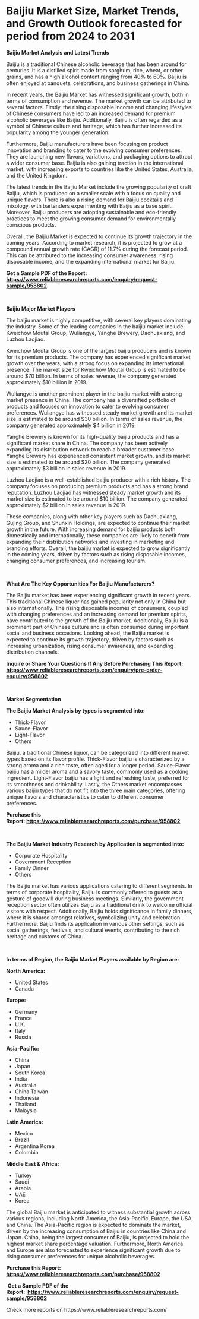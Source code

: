 <p><h1>Baijiu Market Size, Market Trends, and Growth Outlook forecasted for period from 2024 to 2031</h1></p><p><strong>Baijiu Market Analysis and Latest Trends</strong></p>
<p><p>Baijiu is a traditional Chinese alcoholic beverage that has been around for centuries. It is a distilled spirit made from sorghum, rice, wheat, or other grains, and has a high alcohol content ranging from 40% to 60%. Baijiu is often enjoyed at banquets, celebrations, and business gatherings in China.</p><p>In recent years, the Baijiu Market has witnessed significant growth, both in terms of consumption and revenue. The market growth can be attributed to several factors. Firstly, the rising disposable income and changing lifestyles of Chinese consumers have led to an increased demand for premium alcoholic beverages like Baijiu. Additionally, Baijiu is often regarded as a symbol of Chinese culture and heritage, which has further increased its popularity among the younger generation.</p><p>Furthermore, Baijiu manufacturers have been focusing on product innovation and branding to cater to the evolving consumer preferences. They are launching new flavors, variations, and packaging options to attract a wider consumer base. Baijiu is also gaining traction in the international market, with increasing exports to countries like the United States, Australia, and the United Kingdom.</p><p>The latest trends in the Baijiu Market include the growing popularity of craft Baijiu, which is produced on a smaller scale with a focus on quality and unique flavors. There is also a rising demand for Baijiu cocktails and mixology, with bartenders experimenting with Baijiu as a base spirit. Moreover, Baijiu producers are adopting sustainable and eco-friendly practices to meet the growing consumer demand for environmentally conscious products.</p><p>Overall, the Baijiu Market is expected to continue its growth trajectory in the coming years. According to market research, it is projected to grow at a compound annual growth rate (CAGR) of 11.7% during the forecast period. This can be attributed to the increasing consumer awareness, rising disposable income, and the expanding international market for Baijiu.</p></p>
<p><strong>Get a Sample PDF of the Report:&nbsp; <a href="https://www.reliableresearchreports.com/enquiry/request-sample/958802">https://www.reliableresearchreports.com/enquiry/request-sample/958802</a></strong></p>
<p>&nbsp;</p>
<p><strong>Baijiu Major Market Players</strong></p>
<p><p>The baijiu market is highly competitive, with several key players dominating the industry. Some of the leading companies in the baijiu market include Kweichow Moutai Group, Wuliangye, Yanghe Brewery, Daohuaxiang, and Luzhou Laojiao. </p><p>Kweichow Moutai Group is one of the largest baijiu producers and is known for its premium products. The company has experienced significant market growth over the years, with a strong focus on expanding its international presence. The market size for Kweichow Moutai Group is estimated to be around $70 billion. In terms of sales revenue, the company generated approximately $10 billion in 2019.</p><p>Wuliangye is another prominent player in the baijiu market with a strong market presence in China. The company has a diversified portfolio of products and focuses on innovation to cater to evolving consumer preferences. Wuliangye has witnessed steady market growth and its market size is estimated to be around $30 billion. In terms of sales revenue, the company generated approximately $4 billion in 2019.</p><p>Yanghe Brewery is known for its high-quality baijiu products and has a significant market share in China. The company has been actively expanding its distribution network to reach a broader customer base. Yanghe Brewery has experienced consistent market growth, and its market size is estimated to be around $20 billion. The company generated approximately $3 billion in sales revenue in 2019.</p><p>Luzhou Laojiao is a well-established baijiu producer with a rich history. The company focuses on producing premium products and has a strong brand reputation. Luzhou Laojiao has witnessed steady market growth and its market size is estimated to be around $10 billion. The company generated approximately $2 billion in sales revenue in 2019.</p><p>These companies, along with other key players such as Daohuaxiang, Gujing Group, and Shunxin Holdings, are expected to continue their market growth in the future. With increasing demand for baijiu products both domestically and internationally, these companies are likely to benefit from expanding their distribution networks and investing in marketing and branding efforts. Overall, the baijiu market is expected to grow significantly in the coming years, driven by factors such as rising disposable incomes, changing consumer preferences, and increasing tourism.</p></p>
<p>&nbsp;</p>
<p><strong>What Are The Key Opportunities For Baijiu Manufacturers?</strong></p>
<p><p>The Baijiu market has been experiencing significant growth in recent years. This traditional Chinese liquor has gained popularity not only in China but also internationally. The rising disposable incomes of consumers, coupled with changing preferences and an increasing demand for premium spirits, have contributed to the growth of the Baijiu market. Additionally, Baijiu is a prominent part of Chinese culture and is often consumed during important social and business occasions. Looking ahead, the Baijiu market is expected to continue its growth trajectory, driven by factors such as increasing urbanization, rising consumer awareness, and expanding distribution channels.</p></p>
<p><strong>Inquire or Share Your Questions If Any Before Purchasing This Report: <a href="https://www.reliableresearchreports.com/enquiry/pre-order-enquiry/958802">https://www.reliableresearchreports.com/enquiry/pre-order-enquiry/958802</a></strong></p>
<p>&nbsp;</p>
<p><strong>Market Segmentation</strong></p>
<p><strong>The Baijiu Market Analysis by types is segmented into:</strong></p>
<p><ul><li>Thick-Flavor</li><li>Sauce-Flavor</li><li>Light-Flavor</li><li>Others</li></ul></p>
<p><p>Baijiu, a traditional Chinese liquor, can be categorized into different market types based on its flavor profile. Thick-Flavor baijiu is characterized by a strong aroma and a rich taste, often aged for a longer period. Sauce-Flavor baijiu has a milder aroma and a savory taste, commonly used as a cooking ingredient. Light-Flavor baijiu has a light and refreshing taste, preferred for its smoothness and drinkability. Lastly, the Others market encompasses various baijiu types that do not fit into the three main categories, offering unique flavors and characteristics to cater to different consumer preferences.</p></p>
<p><strong>Purchase this Report:&nbsp;<a href="https://www.reliableresearchreports.com/purchase/958802">https://www.reliableresearchreports.com/purchase/958802</a></strong></p>
<p>&nbsp;</p>
<p><strong>The Baijiu Market Industry Research by Application is segmented into:</strong></p>
<p><ul><li>Corporate Hospitality</li><li>Government Reception</li><li>Family Dinner</li><li>Others</li></ul></p>
<p><p>The Baijiu market has various applications catering to different segments. In terms of corporate hospitality, Baijiu is commonly offered to guests as a gesture of goodwill during business meetings. Similarly, the government reception sector often utilizes Baijiu as a traditional drink to welcome official visitors with respect. Additionally, Baijiu holds significance in family dinners, where it is shared amongst relatives, symbolizing unity and celebration. Furthermore, Baijiu finds its application in various other settings, such as social gatherings, festivals, and cultural events, contributing to the rich heritage and customs of China.</p></p>
<p>&nbsp;</p>
<p><strong>In terms of Region, the Baijiu Market Players available by Region are:</strong></p>
<p>
    <p> <strong> North America: </strong>
        <ul>
            <li>United States</li>
            <li>Canada</li>
        </ul>
        </p> 
    <p> <strong> Europe: </strong>
        <ul>
            <li>Germany</li>
            <li>France</li>
            <li>U.K.</li>
            <li>Italy</li>
            <li>Russia</li>
        </ul>
        </p> 
    <p> <strong> Asia-Pacific: </strong>
        <ul>
            <li>China</li>
            <li>Japan</li>
            <li>South Korea</li>
            <li>India</li>
            <li>Australia</li>
            <li>China Taiwan</li>
            <li>Indonesia</li>
            <li>Thailand</li>
            <li>Malaysia</li>
        </ul>
        </p> 
    <p> <strong> Latin America: </strong>
        <ul>
            <li>Mexico</li>
            <li>Brazil</li>
            <li>Argentina Korea</li>
            <li>Colombia</li>
        </ul>
        </p> 
    <p> <strong> Middle East & Africa: </strong>
        <ul>
            <li>Turkey</li>
            <li>Saudi</li>
            <li>Arabia</li>
            <li>UAE</li>
            <li>Korea</li>
        </ul>
    </p>
    </p>
<p><p>The global Baijiu market is anticipated to witness substantial growth across various regions, including North America, the Asia-Pacific, Europe, the USA, and China. The Asia-Pacific region is expected to dominate the market, driven by the increasing consumption of Baijiu in countries like China and Japan. China, being the largest consumer of Baijiu, is projected to hold the highest market share percentage valuation. Furthermore, North America and Europe are also forecasted to experience significant growth due to rising consumer preferences for unique alcoholic beverages.</p></p>
<p><strong>Purchase this Report: <a href="https://www.reliableresearchreports.com/purchase/958802">https://www.reliableresearchreports.com/purchase/958802</a></strong></p>
<p>&nbsp;<strong>Get a Sample PDF of the Report:&nbsp;&nbsp;<a href="https://www.reliableresearchreports.com/enquiry/request-sample/958802">https://www.reliableresearchreports.com/enquiry/request-sample/958802</a></strong></p>
<p><strong></strong></p>
<p>Check more reports on https://www.reliableresearchreports.com/</p>